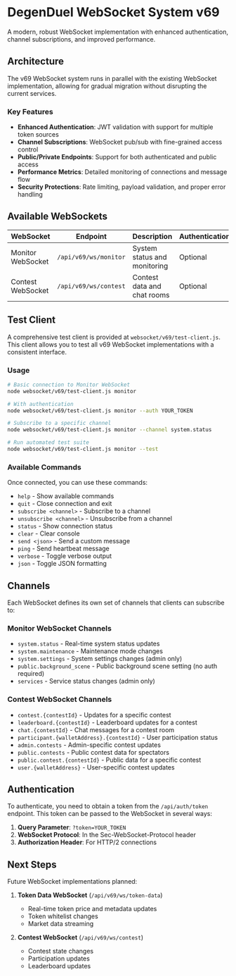 # DegenDuel WebSocket System v69

A modern, robust WebSocket implementation with enhanced authentication, channel subscriptions, and improved performance.

## Architecture

The v69 WebSocket system runs in parallel with the existing WebSocket implementation, allowing for gradual migration without disrupting the current services.

### Key Features

- **Enhanced Authentication**: JWT validation with support for multiple token sources
- **Channel Subscriptions**: WebSocket pub/sub with fine-grained access control
- **Public/Private Endpoints**: Support for both authenticated and public access
- **Performance Metrics**: Detailed monitoring of connections and message flow
- **Security Protections**: Rate limiting, payload validation, and proper error handling

## Available WebSockets

| WebSocket                | Endpoint                  | Description                 | Authentication |
|--------------------------|---------------------------|-----------------------------|----------------|
| Monitor WebSocket        | `/api/v69/ws/monitor`     | System status and monitoring| Optional       |
| Contest WebSocket        | `/api/v69/ws/contest`     | Contest data and chat rooms | Optional       |

## Test Client

A comprehensive test client is provided at `websocket/v69/test-client.js`. This client allows you to test all v69 WebSocket implementations with a consistent interface.

### Usage

```bash
# Basic connection to Monitor WebSocket
node websocket/v69/test-client.js monitor

# With authentication
node websocket/v69/test-client.js monitor --auth YOUR_TOKEN

# Subscribe to a specific channel
node websocket/v69/test-client.js monitor --channel system.status

# Run automated test suite
node websocket/v69/test-client.js monitor --test
```

### Available Commands

Once connected, you can use these commands:

- `help` - Show available commands
- `quit` - Close connection and exit
- `subscribe <channel>` - Subscribe to a channel
- `unsubscribe <channel>` - Unsubscribe from a channel
- `status` - Show connection status
- `clear` - Clear console
- `send <json>` - Send a custom message
- `ping` - Send heartbeat message
- `verbose` - Toggle verbose output
- `json` - Toggle JSON formatting

## Channels

Each WebSocket defines its own set of channels that clients can subscribe to:

### Monitor WebSocket Channels

- `system.status` - Real-time system status updates
- `system.maintenance` - Maintenance mode changes
- `system.settings` - System settings changes (admin only)
- `public.background_scene` - Public background scene setting (no auth required)
- `services` - Service status changes (admin only)

### Contest WebSocket Channels

- `contest.{contestId}` - Updates for a specific contest
- `leaderboard.{contestId}` - Leaderboard updates for a contest
- `chat.{contestId}` - Chat messages for a contest room
- `participant.{walletAddress}.{contestId}` - User participation status
- `admin.contests` - Admin-specific contest updates
- `public.contests` - Public contest data for spectators
- `public.contest.{contestId}` - Public data for a specific contest
- `user.{walletAddress}` - User-specific contest updates

## Authentication

To authenticate, you need to obtain a token from the `/api/auth/token` endpoint. This token can be passed to the WebSocket in several ways:

1. **Query Parameter**: `?token=YOUR_TOKEN`
2. **WebSocket Protocol**: In the Sec-WebSocket-Protocol header
3. **Authorization Header**: For HTTP/2 connections

## Next Steps

Future WebSocket implementations planned:

1. **Token Data WebSocket** (`/api/v69/ws/token-data`)
   - Real-time token price and metadata updates
   - Token whitelist changes
   - Market data streaming

2. **Contest WebSocket** (`/api/v69/ws/contest`)
   - Contest state changes
   - Participation updates
   - Leaderboard updates